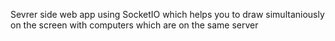 Sevrer side web app using SocketIO which helps you to draw simultaniously on the screen with computers which are on the same server
